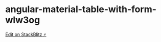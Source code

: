 # angular-material-table-with-form-wlw3og

[Edit on StackBlitz ⚡️](https://stackblitz.com/edit/angular-material-table-with-form-wlw3og)